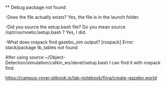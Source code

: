 ** Debug package not found:

-Does the file actually exists? Yes, the file is in the launch folder.

-Did you source the setup.bash file? Do you mean source /opt/ros/noetic/setup.bash ? Yes, I did.

-What does rospack find gazebo_sim output? [rospack] Error: stack/package tb_tables not found

After using source ~/Object-Detection/simulation/catkin_ws/devel/setup.bash I can find it with rospack find.

https://campus-rover.gitbook.io/lab-notebook/fiiva/create-gazebo.world
